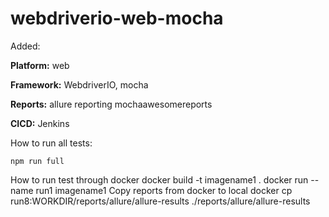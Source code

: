 # webdriverio-web-mocha

Added:

**Platform:**
web

**Framework:**
WebdriverIO, mocha

**Reports:**
allure reporting
mochaawesomereports

**CICD:**
Jenkins

How to run all tests:
```
npm run full
```

How to run test through docker
docker build -t imagename1 . 
docker run --name run1 imagename1
Copy reports from docker to local
docker cp run8:WORKDIR/reports/allure/allure-results ./reports/allure/allure-results





